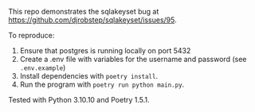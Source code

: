 This repo demonstrates the sqlakeyset bug at https://github.com/djrobstep/sqlakeyset/issues/95.

To reproduce:

1. Ensure that postgres is running locally on port 5432
2. Create a .env file with variables for the username and password (see `.env.example`)
3. Install dependencies with `poetry install`.
4. Run the program with `poetry run python main.py`.

Tested with Python 3.10.10 and Poetry 1.5.1.